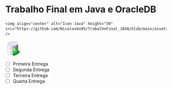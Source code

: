 # **Trabalho Final em Java e OracleDB**

    <img align="center" alt="Icon Java" height="50" src="https://github.com/Nicolaskn95/TrabalhoFinal_JAVA/blob/main/assets/java.GIF" />
  </a> 
  <a href="">
    <img align="center" alt="Icon Java" height="50" src="https://github.com/Nicolaskn95/TrabalhoFinal_JAVA/blob/main/assets/icon.png" />
  </a> 


- [ ] Primeira Entrega
- [ ] Segunda Entrega
- [ ] Terceira Entrega
- [ ] Quarta Entrega
